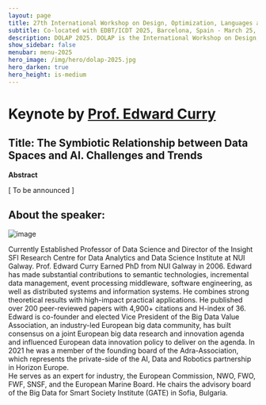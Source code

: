 ```yaml
---
layout: page
title: 27th International Workshop on Design, Optimization, Languages and Analytical Processing of Big Data
subtitle: Co-located with EDBT/ICDT 2025, Barcelona, Spain - March 25, 2025
description: DOLAP 2025. DOLAP is the International Workshop on Design, Optimization, Languages and Analytical Processing of Big Data. The 27th edition of the workshop is co-located with the EDBT/ICDT 2025 conference and takes place in Barcelona, Spain, on March 25, 2025. This page presents the invited keynote for this edition.
show_sidebar: false
menubar: menu-2025
hero_image: /img/hero/dolap-2025.jpg
hero_darken: true
hero_height: is-medium
---
```


# Keynote by [Prof. Edward Curry](https://edwardcurry.org)

## Title:   The Symbiotic Relationship between Data Spaces and AI.  Challenges and Trends

**Abstract** 

[ To be announced ]

## About the speaker: 

![image](https://edwardcurry.org/wp-content/uploads/2020/03/Ecurry2016-1657x2048.jpg)

Currently Established Professor of Data Science and Director of the Insight SFI Research Centre for Data Analytics and Data Science Institute at NUI Galway. 
Prof. Edward Curry Earned PhD from NUI Galway in 2006. 
Edward has made substantial contributions to semantic technologies, incremental data management, event processing middleware, software engineering, as well as distributed systems and information systems. He combines strong theoretical results with high-impact practical applications.
He published over 200 peer-reviewed papers with 4,900+ citations and H-index of 36. 
Edward is co-founder and elected Vice President of the Big Data Value Association, an industry-led European big data community, has built consensus on a joint European big data research and innovation agenda and influenced European data innovation policy to deliver on the agenda. 
In 2021 he was a member of the founding board of the Adra-Association, which represents the private-side of the AI, Data and Robotics partnership in Horizon Europe.  
He serves as an expert for industry, the European Commission, NWO, FWO, FWF, SNSF, and the European Marine Board. He chairs the advisory board of the Big Data for Smart Society Institute (GATE) in Sofia, Bulgaria. 
